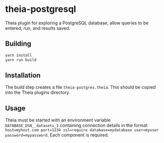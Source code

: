 # theia-postgresql

Theia plugin for exploring a PostgreSQL database, allow queries to be entered, run, and results saved.


## Building

```bash
yarn install
yarn run build
```


## Installation

The build step creates a file `theia-postgres.theia`. This should be copied into the Theia plugins directory.


## Usage

Theia must be started with an environment variable `DATABASE_DSN__datasets_1` containing connection details in the format `host=myhost.com port=1234 ssl=require database=mydatabase user=myuser password=mypassword`. Each component is required.
